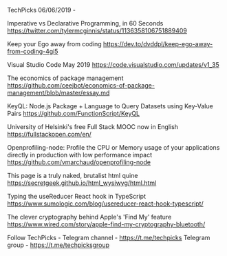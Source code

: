 TechPicks 06/06/2019 -

Imperative vs Declarative Programming, in 60 Seconds
https://twitter.com/tylermcginnis/status/1136358106751889409

Keep your Ego away from coding
https://dev.to/dvddpl/keep-ego-away-from-coding-4gi5

Visual Studio Code May 2019
https://code.visualstudio.com/updates/v1_35

The economics of package management
https://github.com/ceejbot/economics-of-package-management/blob/master/essay.md

KeyQL: Node.js Package + Language to Query Datasets using Key-Value Pairs
https://github.com/FunctionScript/KeyQL

University of Helsinki's free Full Stack MOOC now in English
https://fullstackopen.com/en/

Openprofiling-node: Profile the CPU or Memory usage of your applications directly in production with low performance impact
https://github.com/vmarchaud/openprofiling-node

This page is a truly naked, brutalist html quine
https://secretgeek.github.io/html_wysiwyg/html.html

Typing the useReducer React hook in TypeScript
https://www.sumologic.com/blog/usereducer-react-hook-typescript/

The clever cryptography behind Apple's 'Find My' feature
https://www.wired.com/story/apple-find-my-cryptography-bluetooth/

Follow TechPicks -
Telegram channel - https://t.me/techpicks
Telegram group - https://t.me/techpicksgroup